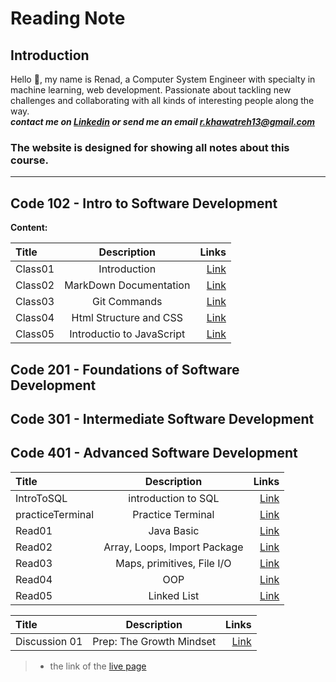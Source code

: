 # Reading Note

## Introduction

Hello :yellow_heart:, my name is Renad, a Computer System Engineer with specialty in machine learning, web development. Passionate about tackling new challenges and collaborating with all kinds of interesting people along the way.  
***contact me on [Linkedin](https://www.linkedin.com/in/renadjkhawatreh/) or send me an email <r.khawatreh13@gmail.com>***

### **The website is designed for showing all notes about this course.**  

---  

## Code 102 - Intro to Software Development  

**Content:**  

| Title             | Description                    | Links         |  
| :---              |    :----:                      |          ---: |
|     Class01       |    Introduction                |  [Link](https://rnad95.github.io/reading-notes/102-IntrotoSWDevelopment/Class01)     |
|     Class02       | MarkDown Documentation         |  [Link](https://rnad95.github.io/reading-notes/102-IntrotoSWDevelopment/Class02)     |
|     Class03       |    Git Commands                |  [Link](https://rnad95.github.io/reading-notes/102-IntrotoSWDevelopment/Class03)     |
|     Class04       | Html Structure and CSS         |  [Link](https://rnad95.github.io/reading-notes/102-IntrotoSWDevelopment/Class04)     |
|     Class05       | Introductio to JavaScript      |  [Link](https://rnad95.github.io/reading-notes/102-IntrotoSWDevelopment/Class05)     |




## Code 201 - Foundations of Software Development  

## Code 301 - Intermediate Software Development  

## Code 401 - Advanced Software Development  

| Title             | Description                    | Links                                                                                  |  
| :---              |    :----:                      |                                                                                   ---: |
|  IntroToSQL       |    introduction to SQL         |  [Link](https://github.com/Rnad95/reading-notes/blob/prepIntroToSQL/introToSQL.md)     |
| practiceTerminal  |    Practice Terminal           |  [Link](https://rnad95.github.io/reading-notes/practiceTerminal)                       |
|  Read01           |     Java Basic                 |  [Link](https://rnad95.github.io/reading-notes/Read01)                                 |
|  Read02           |  Array, Loops, Import Package  |  [Link](https://rnad95.github.io/reading-notes/Read02)                                 |
|  Read03           |  Maps, primitives, File I/O    |  [Link](https://rnad95.github.io/reading-notes/Read03)                                 |
|  Read04           |         OOP                    |  [Link](https://rnad95.github.io/reading-notes/Read04)                                 |
|  Read05           |         Linked List            |  [Link](https://rnad95.github.io/reading-notes/Read05)                                 |


| Title             | Description                    | Links                                                                                  |  
| :---              |    :----:                      |                                                                                   ---: |
|  Discussion 01    |  Prep: The Growth Mindset      |  [Link](https://rnad95.github.io/reading-notes/Discussion01)                           |
>
> - the link of the [live page](https://rnad95.github.io/reading-notes/)
